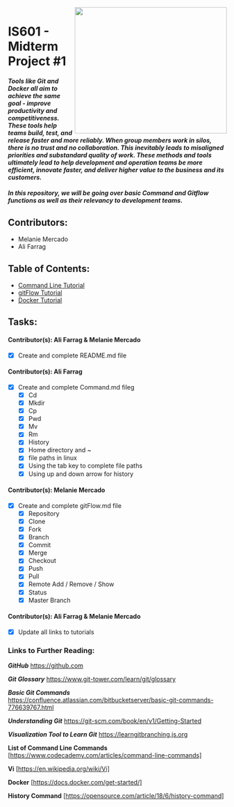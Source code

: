 <img align="right" width="350" height="290" src="https://lh3.googleusercontent.com/a2Sut9l-V1xGbhxFueJmtIIxqSd0LTCwa8FYpxRmRXDiq39KEKp3b9TtIeEFPlt4I8wQ9_6ZuZ8">

# IS601 - Midterm Project #1

#### **_Tools like Git and Docker all aim to achieve the same goal - improve productivity and competitiveness. These tools help teams build, test, and release faster and more reliably. When group members work in silos, there is no trust and no collaboration. This inevitably leads to misaligned priorities and substandard quality of work. These methods and tools ultimately lead to help development and operation teams be more efficient, innovate faster, and deliver higher value to the business and its customers._** 

#### **_In this repository, we will be going over basic Command and Gitflow functions as well as their relevancy to development teams._**




## Contributors:
- Melanie Mercado
- Ali Farrag

## Table of Contents:
* [Command Line Tutorial](/Command.md)
* [gitFlow Tutorial](/gitFlow.md)
* [Docker Tutorial](/Docker.md)

## Tasks:

#### Contributor(s): Ali Farrag & Melanie Mercado
- [X] Create and complete README.md file

#### Contributor(s): Ali Farrag
- [X] Create and complete Command.md fileg 
	- [X] Cd
	- [X] Mkdir
	- [X] Cp
	- [X] Pwd
	- [X] Mv
	- [X] Rm
	- [X] History
	- [X] Home directory and ~
	- [X] file paths in linux
	- [X] Using the tab key to complete file paths
	- [X] Using up and down arrow for history

#### Contributor(s): Melanie Mercado
- [X] Create and complete gitFlow.md file
	- [X] Repository
	- [X] Clone
	- [X] Fork
	- [X] Branch
	- [X] Commit
	- [X] Merge
	- [X] Checkout
	- [X] Push
	- [X] Pull
	- [X] Remote Add / Remove / Show
	- [X] Status
	- [X] Master Branch

#### Contributor(s): Ali Farrag & Melanie Mercado
- [X] Update all links to tutorials


### Links to Further Reading:

**_GitHub_**
https://github.com

**_Git Glossary_**
https://www.git-tower.com/learn/git/glossary

**_Basic Git Commands_**
https://confluence.atlassian.com/bitbucketserver/basic-git-commands-776639767.html

**_Understanding Git_**
https://git-scm.com/book/en/v1/Getting-Started

**_Visualization Tool to Learn Git_**
https://learngitbranching.js.org

**List of Command Line Commands**  [https://www.codecademy.com/articles/command-line-commands]

**Vi** [https://en.wikipedia.org/wiki/Vi]

**Docker** [https://docs.docker.com/get-started/]

**History Command** [https://opensource.com/article/18/6/history-command]

